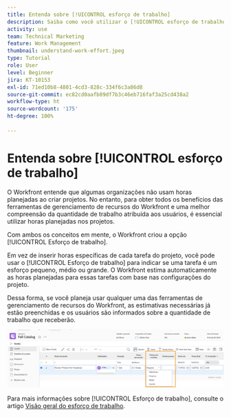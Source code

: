```yaml
---
title: Entenda sobre [!UICONTROL esforço de trabalho]
description: Saiba como você utilizar o [!UICONTROL esforço de trabalho] para obter uma estimativa rápida das horas planejadas na linha do tempo do projeto.
activity: use
team: Technical Marketing
feature: Work Management
thumbnail: understand-work-effort.jpeg
type: Tutorial
role: User
level: Beginner
jira: KT-10153
exl-id: 71ed10b8-4801-4cd3-828c-334f6c3a86d8
source-git-commit: ec82cd0aafb89df7b3c46eb716faf3a25cd438a2
workflow-type: ht
source-wordcount: '175'
ht-degree: 100%

---
```


# Entenda sobre [!UICONTROL esforço de trabalho]

O Workfront entende que algumas organizações não usam horas planejadas ao criar projetos. No entanto, para obter todos os benefícios das ferramentas de gerenciamento de recursos do Workfront e uma melhor compreensão da quantidade de trabalho atribuída aos usuários, é essencial utilizar horas planejadas nos projetos.

Com ambos os conceitos em mente, o Workfront criou a opção [!UICONTROL Esforço de trabalho].

Em vez de inserir horas específicas de cada tarefa do projeto, você pode usar o [!UICONTROL Esforço de trabalho] para indicar se uma tarefa é um esforço pequeno, médio ou grande. O Workfront estima automaticamente as horas planejadas para essas tarefas com base nas configurações do projeto.

Dessa forma, se você planeja usar qualquer uma das ferramentas de gerenciamento de recursos do Workfront, as estimativas necessárias já estão preenchidas e os usuários são informados sobre a quantidade de trabalho que receberão.

![Lista de tarefas do projeto com a coluna [!UICONTROL Esforço de trabalho]](assets/planner-fund-work-effort.png)

Para mais informações sobre [!UICONTROL Esforço de trabalho], consulte o artigo [Visão geral do esforço de trabalho](https://experienceleague.adobe.com/docs/workfront/using/manage-work/tasks/task-information/work-effort.html?lang=pt-BR).
